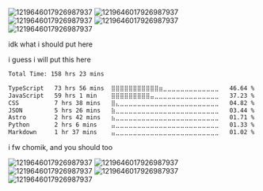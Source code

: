 ![1219646017926987937](https://github.com/user-attachments/assets/3872de58-b698-42aa-93b9-bde9ba5a16a6)
![1219646017926987937](https://github.com/user-attachments/assets/3872de58-b698-42aa-93b9-bde9ba5a16a6)
![1219646017926987937](https://github.com/user-attachments/assets/3872de58-b698-42aa-93b9-bde9ba5a16a6)
![1219646017926987937](https://github.com/user-attachments/assets/3872de58-b698-42aa-93b9-bde9ba5a16a6)
![1219646017926987937](https://github.com/user-attachments/assets/3872de58-b698-42aa-93b9-bde9ba5a16a6)

idk what i should put here

i guess i will put this here
<!--START_SECTION:waka-->

```txt
Total Time: 158 hrs 23 mins

TypeScript   73 hrs 56 mins  ⣿⣿⣿⣿⣿⣿⣿⣿⣿⣿⣿⣶⣀⣀⣀⣀⣀⣀⣀⣀⣀⣀⣀⣀⣀   46.64 %
JavaScript   59 hrs 1 min    ⣿⣿⣿⣿⣿⣿⣿⣿⣿⣤⣀⣀⣀⣀⣀⣀⣀⣀⣀⣀⣀⣀⣀⣀⣀   37.23 %
CSS          7 hrs 38 mins   ⣿⣄⣀⣀⣀⣀⣀⣀⣀⣀⣀⣀⣀⣀⣀⣀⣀⣀⣀⣀⣀⣀⣀⣀⣀   04.82 %
JSON         5 hrs 26 mins   ⣷⣀⣀⣀⣀⣀⣀⣀⣀⣀⣀⣀⣀⣀⣀⣀⣀⣀⣀⣀⣀⣀⣀⣀⣀   03.44 %
Astro        2 hrs 42 mins   ⣦⣀⣀⣀⣀⣀⣀⣀⣀⣀⣀⣀⣀⣀⣀⣀⣀⣀⣀⣀⣀⣀⣀⣀⣀   01.71 %
Python       2 hrs 6 mins    ⣤⣀⣀⣀⣀⣀⣀⣀⣀⣀⣀⣀⣀⣀⣀⣀⣀⣀⣀⣀⣀⣀⣀⣀⣀   01.33 %
Markdown     1 hr 37 mins    ⣤⣀⣀⣀⣀⣀⣀⣀⣀⣀⣀⣀⣀⣀⣀⣀⣀⣀⣀⣀⣀⣀⣀⣀⣀   01.02 %
```

<!--END_SECTION:waka-->

i fw chomik, and you should too

![1219646017926987937](https://github.com/user-attachments/assets/3872de58-b698-42aa-93b9-bde9ba5a16a6)
![1219646017926987937](https://github.com/user-attachments/assets/3872de58-b698-42aa-93b9-bde9ba5a16a6)
![1219646017926987937](https://github.com/user-attachments/assets/3872de58-b698-42aa-93b9-bde9ba5a16a6)
![1219646017926987937](https://github.com/user-attachments/assets/3872de58-b698-42aa-93b9-bde9ba5a16a6)
![1219646017926987937](https://github.com/user-attachments/assets/3872de58-b698-42aa-93b9-bde9ba5a16a6)
